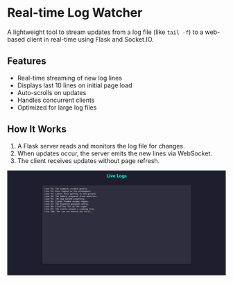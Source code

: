 # Real-time Log Watcher

A lightweight tool to stream updates from a log file (like `tail -f`) to a web-based client in real-time using Flask and Socket.IO.

## Features

- Real-time streaming of new log lines
- Displays last 10 lines on initial page load
- Auto-scrolls on updates
- Handles concurrent clients
- Optimized for large log files

## How It Works

1. A Flask server reads and monitors the log file for changes.
2. When updates occur, the server emits the new lines via WebSocket.
3. The client receives updates without page refresh.

![UI-0](images/img0.png)
